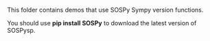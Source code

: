 This folder contains demos that use SOSPy Sympy version functions.

You should use **pip install SOSPy** to download the latest version of SOSPysp. 
